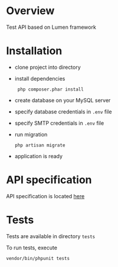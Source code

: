 # Overview

Test API based on Lumen framework

# Installation

* clone project into directory

* install dependencies

    ` php composer.phar install`
 
* create database on your MySQL server 

* specify database credentials in `.env` file

* specify SMTP credentials in `.env` file

* run migration
   
   `php artisan migrate`
   
* application is ready<br> 

# API specification

API specification is located  [here](./API.md)

# Tests

Tests are available in directory `tests`<br>

To run tests, execute

   `vendor/bin/phpunit tests`
